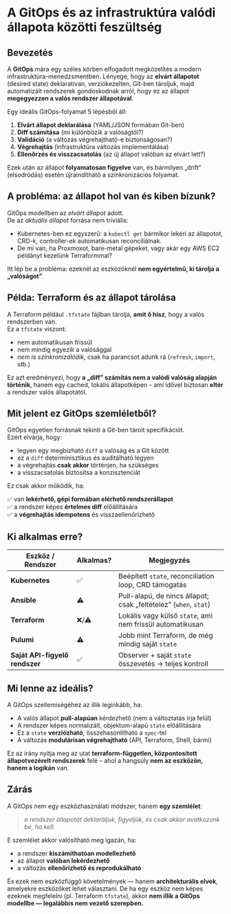 # A GitOps és az infrastruktúra valódi állapota közötti feszültség

## Bevezetés

A **GitOps** mára egy széles körben elfogadott megközelítés a modern infrastruktúra-menedzsmentben. Lényege, hogy az **elvárt állapotot** (desired state) deklaratívan, verziókezelten, Git-ben tároljuk, majd automatizált rendszerek gondoskodnak arról, hogy ez az állapot **megegyezzen a valós rendszer állapotával**.

Egy ideális GitOps-folyamat 5 lépésből áll:

1. **Elvárt állapot deklarálása** (YAML/JSON formában Git-ben)
2. **Diff számítása** (mi különbözik a valóságtól?)
3. **Validáció** (a változás végrehajtható-e biztonságosan?)
4. **Végrehajtás** (infrastruktúra változás implementálása)
5. **Ellenőrzés és visszacsatolás** (az új állapot valóban az elvárt lett?)

Ezek után az állapot **folyamatosan figyelve** van, és bármilyen „drift” (elsodródás) esetén újraindítható a szinkronizációs folyamat.

## A probléma: az állapot hol van és kiben bízunk?

GitOps modellben az *elvárt állapot* adott.  
De az *aktuális állapot* forrása nem triviális:

- Kubernetes-ben ez egyszerű: a `kubectl get` bármikor lekéri az állapotot, CRD-k, controller-ek automatikusan reconciliálnak.
- De mi van, ha Proxmoxot, bare-metal gépeket, vagy akár egy AWS EC2 példányt kezelünk Terraformmal?

Itt lép be a probléma: ezeknél az eszközöknél **nem egyértelmű, ki tárolja a „valóságot”**.

## Példa: Terraform és az állapot tárolása

A Terraform például `.tfstate` fájlban tárolja, **amit ő hisz**, hogy a valós rendszerben van.  
Ez a `tfstate` viszont:

- nem automatikusan frissül
- nem mindig egyezik a valósággal
- *nem is szinkronizálódik*, csak ha parancsot adunk rá (`refresh`, `import`, stb.)

Ez azt eredményezi, hogy **a „diff” számítás nem a valódi valóság alapján történik**, hanem egy cached, lokális állapotképen – ami idővel biztosan **eltér** a rendszer valós állapotától.

## Mit jelent ez GitOps szemléletből?

GitOps egyetlen forrásnak tekinti a Git-ben tárolt specifikációt.  
Ezért elvárja, hogy:

- legyen egy megbízható `diff` a valóság és a Git között
- ez a `diff` determinisztikus és auditálható legyen
- a végrehajtás **csak akkor** történjen, ha szükséges
- a visszacsatolás biztosítsa a konzisztenciát

Ez csak akkor működik, ha:

✅ van **lekérhető, gépi formában elérhető rendszerállapot**  
✅ a rendszer képes **értelmes diff** előállítására  
✅ a **végrehajtás idempotens** és visszaellenőrizhető

## Ki alkalmas erre?

| Eszköz / Rendszer             | Alkalmas? | Megjegyzés                                                       |
|------------------------------|-----------|-------------------------------------------------------------------|
| **Kubernetes**               | ✅        | Beépített `state`, reconciliation loop, CRD támogatás             |
| **Ansible**                  | ⚠️        | Pull-alapú, de nincs állapot; csak „feltételez” (`when`, `stat`) |
| **Terraform**                | ❌/⚠️     | Lokális vagy külső `state`, ami nem frissül automatikusan        |
| **Pulumi**                   | ⚠️        | Jobb mint Terraform, de még mindig saját `state`                  |
| **Saját API-figyelő rendszer** | ✅        | Observer + saját `state` összevetés → teljes kontroll             |

## Mi lenne az ideális?

A GitOps szellemiségéhez az illik leginkább, ha:

- A valós állapot **pull-alapúan** kérdezhető (nem a változtatás írja felül)
- A rendszer képes normalizált, objektum-alapú `state` előállítására
- Ez a `state` **verziózható**, összehasonlítható a `spec`-tel
- A változás **modulárisan végrehajtható** (API, Terraform, Shell, bármi)

Ez az irány nyitja meg az utat **terraform-független, központosított állapotvezérelt rendszerek** felé – ahol a hangsúly **nem az eszközön, hanem a logikán** van.

## Zárás

A GitOps nem egy eszközhasználati módszer, hanem **egy szemlélet**:
> *a rendszer állapotát deklaráljuk, figyeljük, és csak akkor avatkozunk be, ha kell.*

E szemlélet akkor valósítható meg igazán, ha:

- a rendszer **kiszámíthatóan modellezhető**
- az állapot **valóban lekérdezhető**
- a változás **ellenőrizhető és reprodukálható**

És ezek nem eszközfüggő követelmények — hanem **architekturális elvek**, amelyekre eszközöket lehet választani. De ha egy eszköz nem képes ezeknek megfelelni (pl. Terraform `tfstate`), akkor **nem illik a GitOps modellbe — legalábbis nem vezető szerepben.**
